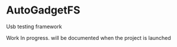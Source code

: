 # AutoGadgetFS
Usb testing framework

Work In progress. will be documented when the project is launched
